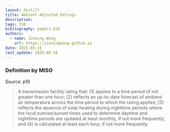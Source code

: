```yaml
---
layout: distill
title: Ambient-Adjusted Ratings
description:
tags: ISO
bibliography: papers.bib
authors:
  - name: Jinning Wang
    url: https://jinningwang.github.io
date: 2025-03-15
last_update: 2025-06-18
---
```


### Definition by MISO

Source: <d-cite key="miso2023ferc881"></d-cite> p10

> A transmission facility rating that:
> (1) applies to a time period of not greater than one hour;
> (2) reflects an up-to-date forecast of ambient air temperature across the time period to which the rating applies;
> (3) reflects the absence of solar heating during nighttime periods where the local sunrise/sunset times used to determine daytime and nighttime periods are updated at least monthly, if not more frequently; and
> (4) is calculated at least each hour, if not more frequently.
